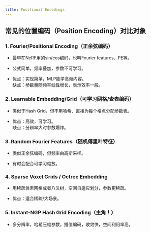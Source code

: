 ```yaml
---
title: Positional Encodings
---
```


## **常见的位置编码（Position Encoding）对比对象**

### 1. **Fourier/Positional Encoding（正余弦编码）**

- 最早在NeRF用的sin/cos编码，也叫Fourier features、PE等。
    
- 公式简单，频率叠加，参数不可学习。
    
- 优点：实现简单，MLP能学高频内容。  
    缺点：参数量随频率线性增长，表示效率一般。
    

### 2. **Learnable Embedding/Grid（可学习网格/查表编码）**

- 类似于Hash Grid，但不用哈希、直接为每个格点分配参数表。
    
- 优点：高效，可学习。  
    缺点：分辨率大时参数爆炸。
    

### 3. **Random Fourier Features（随机傅里叶特征）**

- 类似正余弦编码，但频率由高斯采样。
    
- 有时会配合可学习缩放。
    

### 4. **Sparse Voxel Grids / Octree Embedding**

- 用稀疏体素网格或者八叉树，空间自适应划分，参数更稀疏。
    
- 优点：适合稀疏/大场景。
    

### 5. **Instant-NGP Hash Grid Encoding（主角！）**

- 多分辨率，哈希压缩参数，插值编码，收敛快，空间利用率高。
    

